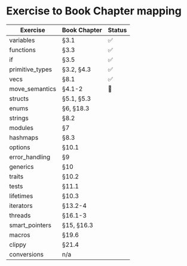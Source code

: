 # Exercise to Book Chapter mapping

| Exercise               | Book Chapter        | Status |
| ---------------------- | ------------------- | ------ |
| variables              | §3.1                | ✅    |
| functions              | §3.3                | ✅    |
| if                     | §3.5                | ✅    |
| primitive_types        | §3.2, §4.3          | ✅    |
| vecs                   | §8.1                |✅    |
| move_semantics         | §4.1-2              |🚧 |
| structs                | §5.1, §5.3          |
| enums                  | §6, §18.3           |
| strings                | §8.2                |
| modules                | §7                  |
| hashmaps               | §8.3                |
| options                | §10.1               |
| error_handling         | §9                  |
| generics               | §10                 |
| traits                 | §10.2               |
| tests                  | §11.1               |
| lifetimes              | §10.3               |
| iterators              | §13.2-4             |
| threads                | §16.1-3             |
| smart_pointers         | §15, §16.3          |
| macros                 | §19.6               |
| clippy                 | §21.4               |
| conversions            | n/a                 |
